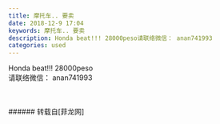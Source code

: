 ```yaml
---
title: 摩托车.. 要卖
date: 2018-12-9 17:04
keywords: 摩托车.. 要卖
description: Honda beat!!! 28000peso请联络微信： anan741993
categories: used
---
```

<td class="t_f" id="postmessage_2436870">

Honda beat!!! 28000peso<br/>
请联络微信： anan741993<br/>
<img alt="" border="0" class="zoom" data-cf-modified-c4b9b3857849855dff7de6c3-="" file="http://www.flw.ph/data/appbyme/upload/image/201812/09/7OItqLCvpz7p.jpg" id="aimg_gA80p" lazyloadthumb="1" onclick="" onmouseover="" src="http://www.flw.ph/data/appbyme/upload/image/201812/09/7OItqLCvpz7p.jpg"/><br/>
<br/>
<img alt="" border="0" class="zoom" data-cf-modified-c4b9b3857849855dff7de6c3-="" file="http://www.flw.ph/data/appbyme/upload/image/201812/09/1AlBvlSKDS3Z.jpg" id="aimg_OmMhh" lazyloadthumb="1" onclick="" onmouseover="" src="http://www.flw.ph/data/appbyme/upload/image/201812/09/1AlBvlSKDS3Z.jpg"/><br/>
<br/>
</td>
###### 转载自[菲龙网]